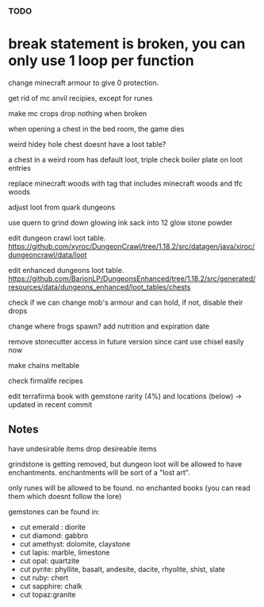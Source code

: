 ### TODO

# break statement is broken, you can only use 1 loop per function

change minecraft armour to give 0 protection. 

get rid of mc anvil recipies, except for runes

make mc crops drop nothing when broken

when opening a chest in the bed room, the game dies

weird hidey hole chest doesnt have a loot table?

a chest in a weird room has default loot, triple check boiler plate on loot entries

replace minecraft woods with tag that includes minecraft woods and tfc woods

adjust loot from quark dungeons

use quern to grind down glowing ink sack into 12 glow stone powder

edit dungeon crawl loot table. https://github.com/xyroc/DungeonCrawl/tree/1.18.2/src/datagen/java/xiroc/dungeoncrawl/data/loot

edit enhanced dungeons loot table. https://github.com/BarionLP/DungeonsEnhanced/tree/1.18.2/src/generated/resources/data/dungeons_enhanced/loot_tables/chests 

check if we can change mob's armour and can hold, if not, disable their drops

change where frogs spawn? add nutrition and expiration date

remove stonecutter access in future version since cant use chisel easily now

make chains meltable

check firmalife recipes

edit terrafirma book with gemstone rarity (4%) and locations (below) -> updated in recent commit

## Notes
have undesirable items drop desireable items

grindstone is getting removed, but dungeon loot will be allowed to have enchantments. enchantments will be sort of a "lost art". 

only runes will be allowed to be found. no enchanted books (you can read them which doesnt follow the lore)

gemstones can be found in:
* cut emerald : diorite
* cut diamond: gabbro
* cut amethyst: dolomite, claystone
* cut lapis: marble, limestone
* cut opal: quartzite
* cut pyrite: phyllite, basalt, andesite, dacite, rhyolite, shist, slate
* cut ruby: chert
* cut sapphire: chalk
* cut topaz:granite

